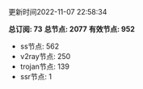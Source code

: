 更新时间2022-11-07 22:58:34

**总订阅: 73**
**总节点: 2077**
**有效节点: 952**
- ss节点: 562
- v2ray节点: 250
- trojan节点: 139
- ssr节点: 1
